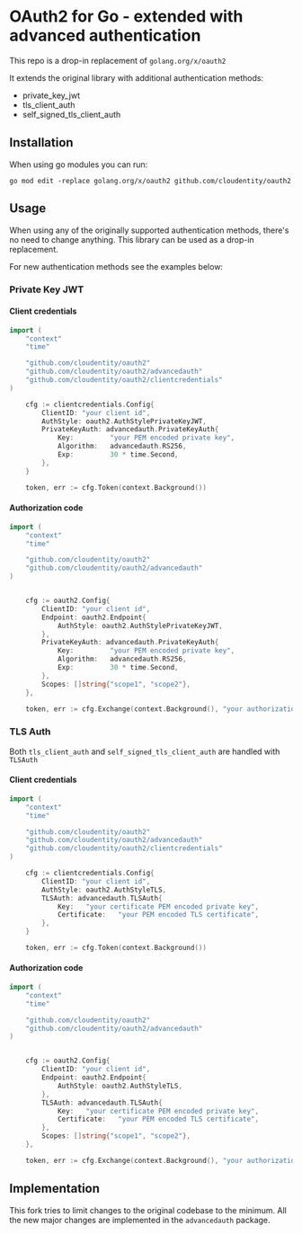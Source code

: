 # OAuth2 for Go - extended with advanced authentication

This repo is a drop-in replacement of `golang.org/x/oauth2`

It extends the original library with additional authentication methods:

- private_key_jwt
- tls_client_auth
- self_signed_tls_client_auth

## Installation

When using go modules you can run:

`go mod edit -replace golang.org/x/oauth2 github.com/cloudentity/oauth2`

## Usage

When using any of the originally supported authentication methods, there's no need to change anything.
This library can be used as a drop-in replacement.

For new authentication methods see the examples below:

### Private Key JWT

#### Client credentials

```go
import (
	"context"
	"time"

	"github.com/cloudentity/oauth2"
	"github.com/cloudentity/oauth2/advancedauth"
	"github.com/cloudentity/oauth2/clientcredentials"
)
```

```go
    cfg := clientcredentials.Config{
        ClientID: "your client id",
        AuthStyle: oauth2.AuthStylePrivateKeyJWT,
        PrivateKeyAuth: advancedauth.PrivateKeyAuth{
    		Key:         "your PEM encoded private key",
    		Algorithm:   advancedauth.RS256,
    		Exp:         30 * time.Second,
        },
    }

    token, err := cfg.Token(context.Background())
```

#### Authorization code

```go
import (
	"context"
	"time"

	"github.com/cloudentity/oauth2"
	"github.com/cloudentity/oauth2/advancedauth"
)
```

```go

    cfg := oauth2.Config{
        ClientID: "your client id",
        Endpoint: oauth2.Endpoint{
            AuthStyle: oauth2.AuthStylePrivateKeyJWT,
        },
        PrivateKeyAuth: advancedauth.PrivateKeyAuth{
    		Key:         "your PEM encoded private key",
    		Algorithm:   advancedauth.RS256,
    		Exp:         30 * time.Second,
        },
        Scopes: []string{"scope1", "scope2"},
    },

    token, err := cfg.Exchange(context.Background(), "your authorization code")
```

### TLS Auth

Both `tls_client_auth` and `self_signed_tls_client_auth` are handled with `TLSAuth`

#### Client credentials

```go
import (
	"context"
	"time"

	"github.com/cloudentity/oauth2"
	"github.com/cloudentity/oauth2/advancedauth"
	"github.com/cloudentity/oauth2/clientcredentials"
)
```

```go
    cfg := clientcredentials.Config{
        ClientID: "your client id",
        AuthStyle: oauth2.AuthStyleTLS,
    	TLSAuth: advancedauth.TLSAuth{
    		Key:   "your certificate PEM encoded private key",
    		Certificate:   "your PEM encoded TLS certificate",
    	},
    }

    token, err := cfg.Token(context.Background())
```

#### Authorization code

```go
import (
	"context"
	"time"

	"github.com/cloudentity/oauth2"
	"github.com/cloudentity/oauth2/advancedauth"
)
```

```go

    cfg := oauth2.Config{
        ClientID: "your client id",
        Endpoint: oauth2.Endpoint{
            AuthStyle: oauth2.AuthStyleTLS,
        },
    	TLSAuth: advancedauth.TLSAuth{
    		Key:   "your certificate PEM encoded private key",
    		Certificate:   "your PEM encoded TLS certificate",
    	},
        Scopes: []string{"scope1", "scope2"},
    },

    token, err := cfg.Exchange(context.Background(), "your authorization code")
```

## Implementation

This fork tries to limit changes to the original codebase to the minimum.
All the new major changes are implemented in the `advancedauth` package.
